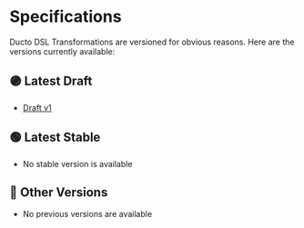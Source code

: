 # Specifications

Ducto DSL Transformations are versioned for obvious reasons. Here are the versions currently available:

## 🟣 Latest Draft

- [Draft v1](./spec-v1)

## 🟢 Latest Stable

- No stable version is available

##  🔘 Other Versions

- No previous versions are available